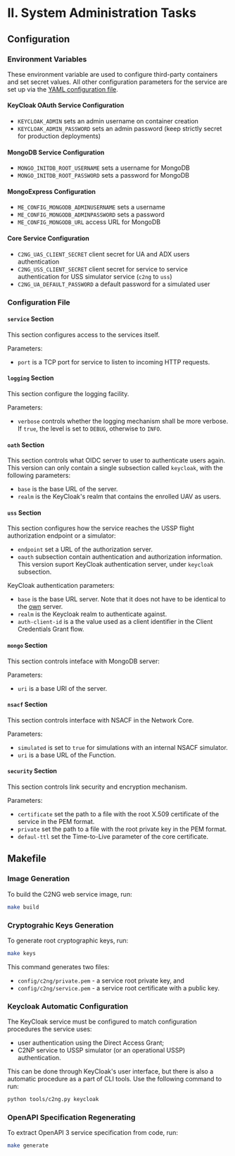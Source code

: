 # II. System Administration Tasks

## Configuration

### Environment Variables

These environment variable are used to configure third-party containers and set secret values. All other configuration parameters for the service are set up via the [YAML configuration file](#configuration-file).

#### KeyCloak OAuth Service Configuration

* `KEYCLOAK_ADMIN` sets an admin username on container creation
* `KEYCLOAK_ADMIN_PASSWORD` sets an admin password (keep strictly secret for production deployments)

#### MongoDB Service Configuration

* `MONGO_INITDB_ROOT_USERNAME` sets a username for MongoDB
* `MONGO_INITDB_ROOT_PASSWORD` sets a password for MongoDB

#### MongoExpress Configuration

* `ME_CONFIG_MONGODB_ADMINUSERNAME` sets a username
* `ME_CONFIG_MONGODB_ADMINPASSWORD` sets a password
* `ME_CONFIG_MONGODB_URL` access URL for MongoDB

#### Core Service Configuration

* `C2NG_UAS_CLIENT_SECRET` client secret for UA and ADX users authentication
* `C2NG_USS_CLIENT_SECRET` client secret for service to service authentication for USS simulator service (`c2ng` to `uss`)
* `C2NG_UA_DEFAULT_PASSWORD` a default password for a simulated user

### Configuration File

#### `service` Section

This section configures access to the services itself.

Parameters:

* `port` is a TCP port for service to listen to incoming HTTP requests.

#### `logging` Section

This section configure the logging facility.

Parameters:

* `verbose` controls whether the logging mechanism shall be more verbose. If `true`, the level is set to `DEBUG`, otherwise to `INFO`.

#### `oath` Section

This section controls what OIDC server to user to authenticate users again. This version can only contain a single subsection called `keycloak`, with the following parameters:

* `base` is the base URL of the server.
* `realm` is the KeyCloak's realm that contains the enrolled UAV as users.

#### `uss` Section

This section configures how the service reaches the USSP flight authorization endpoint or a simulator:

* `endpoint` set a URL of the authorization server.
* `oauth` subsection contain authentication and authorization information. This version suport KeyCloak authentication server, under `keycloak` subsection.

KeyCloak authentication parameters:

* `base` is the base URL server. Note that it does not have to be identical to the [own](#oath-section) server.
* `realm` is the Keycloak realm to authenticate against.
* `auth-client-id` is a the value used as a client identifier in the Client Credentials Grant flow.

#### `mongo` Section

This section controls  inteface with MongoDB server:

Parameters:

* `uri` is a base URI of the server.

#### `nsacf` Section

This section controls interface with NSACF in the Network Core.

Parameters:

* `simulated` is set to `true` for simulations with an internal NSACF simulator.
* `uri` is a base URL of the Function.

#### `security` Section

This section controls link security and encryption mechanism.

Parameters:

* `certificate` set the path to a file with the root X.509 certificate of the service in the PEM format.
* `private` set the path to a file with the root private key in the PEM format.
* `defaul-ttl` set the Time-to-Live parameter of the core certificate.

## Makefile

### Image Generation

To build the C2NG web service image, run:

```sh
make build
```

### Cryptograhic Keys Generation

To generate root cryptographic keys, run:

```sh
make keys
```

This command generates two files:

* `config/c2ng/private.pem` - a service root private key, and
* `config/c2ng/service.pem` - a service root certificate with a public key.

### Keycloak Automatic Configuration

The KeyCloak service must be configured to match configuration procedures the service uses:

* user authentication using the Direct Access Grant;
* C2NP service to USSP simulator (or an operational USSP) authentication.

This can be done through KeyCloak's user interface, but there is also a automatic procedure as a part of CLI tools. Use the following command to run:

```sh
python tools/c2ng.py keycloak
```

### OpenAPI Specification Regenerating

To extract OpenAPI 3 service specification from code, run:

```sh
make generate
```
